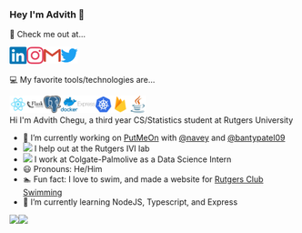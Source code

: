 ### Hey I'm Advith :wave:

:calling: Check me out at...

<a href="https://www.linkedin.com/in/achegu/">
  <img align="left" width="30px" src="https://raw.githubusercontent.com/advil64/advil64/master/images/linkedin.svg" />
</a>
<a href="https://twitter.com/LibertyAdvith">
  <img align="left" width="30px" src="https://raw.githubusercontent.com/advil64/advil64/master/images/instagram.svg" />
</a>
<a href="mailto:advil64@gmail.com">
  <img align="left" width="30px" src="https://raw.githubusercontent.com/advil64/advil64/master/images/gmail.svg" />
</a>
<a href="mailto:advil64@gmail.com">
  <img align="left" width="30px" src="https://raw.githubusercontent.com/advil64/advil64/master/images/twitter.svg" />
</a>
<br></br>

:computer: My favorite tools/technologies are...

<img align="left" height="30px" src="https://raw.githubusercontent.com/github/explore/80688e429a7d4ef2fca1e82350fe8e3517d3494d/topics/react/react.png">
<img align="left" height="30px" src="https://raw.githubusercontent.com/github/explore/80688e429a7d4ef2fca1e82350fe8e3517d3494d/topics/flask/flask.png">
<img align="left" height="30px" src="https://raw.githubusercontent.com/github/explore/80688e429a7d4ef2fca1e82350fe8e3517d3494d/topics/postgresql/postgresql.png">
<img align="left" height="30px" src="https://raw.githubusercontent.com/github/explore/80688e429a7d4ef2fca1e82350fe8e3517d3494d/topics/docker/docker.png">
<img align="left" height="30px" src="https://raw.githubusercontent.com/github/explore/80688e429a7d4ef2fca1e82350fe8e3517d3494d/topics/express/express.png">
<img align="left" height="30px" src="https://raw.githubusercontent.com/github/explore/80688e429a7d4ef2fca1e82350fe8e3517d3494d/topics/kubernetes/kubernetes.png">
<img align="left" height="30px" src="https://raw.githubusercontent.com/github/explore/80688e429a7d4ef2fca1e82350fe8e3517d3494d/topics/firebase/firebase.png">
<img align="left" height="30px" src="https://raw.githubusercontent.com/github/explore/80688e429a7d4ef2fca1e82350fe8e3517d3494d/topics/java/java.png">
<br></br>
Hi I'm Advith Chegu, a third year CS/Statistics student at Rutgers University

- :musical_note: I’m currently working on [PutMeOn](https://github.com/bantypatel09/PutMeOn) with [@navey](https://github.com/navey) and [@bantypatel09](https://github.com/bantypatel09)
- <img height="20" src="https://upload.wikimedia.org/wikipedia/commons/thumb/b/b6/Rutgers_Scarlet_Knights_logo.svg/1153px-Rutgers_Scarlet_Knights_logo.svg.png"> I help out at the Rutgers IVI lab 
- <img height="20" src="https://avatars1.githubusercontent.com/u/38768887?s=200&v=44"> I work at Colgate-Palmolive as a Data Science Intern
- :smiley: Pronouns: He/Him
- :swimmer: Fun fact: I love to swim, and made a website for [Rutgers Club Swimming](https://ruclubswim.herokuapp.com)
- :thought_balloon: I’m currently learning NodeJS, Typescript, and Express

<img align="left" src="https://github-readme-stats.advil64.vercel.app/api?username=advil64&count_private=true&theme=dracula&show_icons=true" />
<img align="left" src="https://github-readme-stats.advil64.vercel.app/api/top-langs/?username=advil64&theme=dracula&hide=C,php,assembly&langs_count=8"/>
